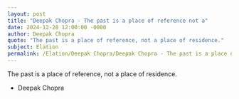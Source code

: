```yaml
---
layout: post
title: "Deepak Chopra - The past is a place of reference not a"
date: 2024-12-28 12:00:00 -0000
author: Deepak Chopra
quote: "The past is a place of reference, not a place of residence."
subject: Elation
permalink: /Elation/Deepak Chopra/Deepak Chopra - The past is a place of reference not a
---
```


The past is a place of reference, not a place of residence.

- Deepak Chopra
